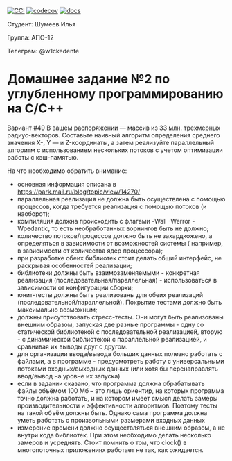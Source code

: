 [![CCI](https://github.com/Kam1runetzLabs/tp_hw_2/actions/workflows/CCI.yml/badge.svg)](https://github.com/Kam1runetzLabs/tp_hw_2/actions/workflows/CCI.yml) [![codecov](https://codecov.io/gh/Kam1runetzLabs/tp_hw_2/branch/development/graph/badge.svg)](https://codecov.io/gh/Kam1runetzLabs/tp_hw_2)
[![docs](https://img.shields.io/badge/docs-GithubPages-informational)](https://kam1runetzlabs.github.io/tp_hw_2/)

Студент: Шумеев Илья

Группа: АПО-12

Телеграм: @w1ckedente

# Домашнее задание №2 по углубленному программированию на C/C++

Вариант #49 В вашем распоряжении — массив из 33 млн. трехмерных радиус-векторов. Составьте наивный алгоритм определения
среднего значения X-, Y — и Z-координаты, а затем реализуйте параллельный алгоритм с использованием нескольких потоков с
учетом оптимизации работы с кэш-памятью.

На что необходимо обратить внимание:

- основная информация описана в https://park.mail.ru/blog/topic/view/14270/
- параллельная реализация не должна быть осуществлена с помощью процессов, когда требуется реализация с помощью
  потоков (и наоборот);
- компиляция должна происходить с флагами -Wall -Werror -Wpedantic, то есть необработанных ворнингов быть не должно;
- количество потоков/процессов должно быть не захардкожено, а определяться в зависимости от возможностей системы (
  например, в зависимости от количества ядер процессора);
- при разработке обеих библиотек стоит делать общий интерфейс, не раскрывая особенностей реализации;
- библиотеки должны быть взаимозаменяемыми - конкретная реализация (последовательная/параллельная) - использоваться в
  зависимости от конфигурации сборки;
- юнит-тесты должны быть реализованы для обеих реализаций (последовательной/параллельной). Покрытие тестами должно быть
  максимально возможным;
- должны присутствовать стресс-тесты. Они могут быть реализованы внешним образом, запуская две разные программы - одну
  со статической библиотекой с последовательной реализацией, вторую - с динамической библиотекой с параллельной
  реализацией, и сравнивая их выводы друг с другом.
- для организации ввода/вывода больших данных полезно работать с файлами, а в программе - предусмотреть работу с
  универсальными потоками входных/выходных данных (или хотя бы перенаправлять ввод/вывод на уровне их запуска)
- если в задании сказано, что программа должна обрабатывать файлы объёмом 100 Мб – это лишь ориентир, на которых
  программа точно должна работать, и на котором имеет смысл делать замеры производительности и эффективности алгоритмов.
  Поэтому тесты на такой объём должны быть. Однако сама программа должна уметь работать с произвольными размерами
  входных данных
- измерение времени должно осуществляться внешним образом, а не внутри кода библиотек. При этом необходимо делать
  несколько замеров и усреднять. Стоит помнить о том, что clock() в многопоточных приложениях работает не так, как
  ожидается.
